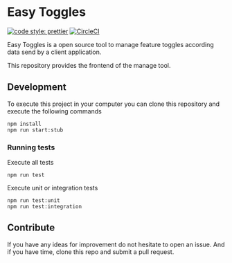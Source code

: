 # Easy Toggles

[![code style: prettier](https://img.shields.io/badge/code_style-prettier-ff69b4.svg?style=flat-square)](https://github.com/prettier/prettier)
[![CircleCI](https://circleci.com/gh/easy-toggles/easy-toggles-frontend/tree/master.svg?style=svg)](https://circleci.com/gh/easy-toggles/easy-toggles-frontend/tree/master)

Easy Toggles is a open source tool to manage feature toggles according data send by a client application.

This repository provides the frontend of the manage tool.

## Development

To execute this project in your computer you can clone this repository and execute the following commands

````
npm install
npm run start:stub
`````

### Running tests
Execute all tests

`npm run test`

Execute unit or integration tests

````
npm run test:unit
npm run test:integration
`````

## Contribute
If you have any ideas for improvement do not hesitate to open an issue. And if you have time, clone this repo and submit a pull request.
